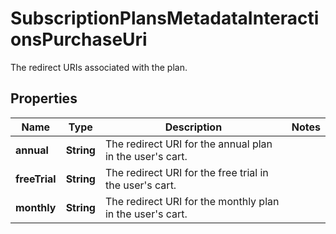 

# SubscriptionPlansMetadataInteractionsPurchaseUri

The redirect URIs associated with the plan.

## Properties

| Name | Type | Description | Notes |
|------------ | ------------- | ------------- | -------------|
|**annual** | **String** | The redirect URI for the annual plan in the user&#39;s cart. |  |
|**freeTrial** | **String** | The redirect URI for the free trial in the user&#39;s cart. |  |
|**monthly** | **String** | The redirect URI for the monthly plan in the user&#39;s cart. |  |



